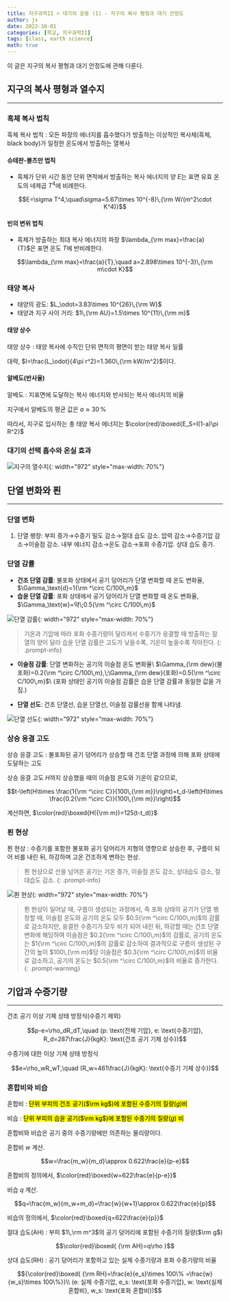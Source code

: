 ```yaml
---
title: 지구과학II > 대기의 운동 (1) - 지구의 복사 평형과 대기 안정도
author: js
date: 2022-10-01
categories: [학교, 지구과학II]
tags: [class, earth science]
math: true
---
```


이 글은 지구의 복사 평형과 대기 안정도에 관해 다룬다.

## 지구의 복사 평형과 열수지
---
### 흑체 복사 법칙
흑체 복사 법칙
: 모든 파장의 에너지를 흡수했다가 방출하는 이상적인 복사체(흑체, black body)가 일정한 온도에서 방출하는 열복사

#### 슈테판-볼츠만 법칙
- 흑체가 단위 시간 동안 단위 면적에서 방출하는 복사 에너지의 양 $E$는 표면 유효 온도의 네제곱 $T^4$에 비례한다.

$$E=\sigma T^4,\quad\sigma=5.67\times 10^{-8}\,{\rm W/(m^2\cdot K^4)}$$

#### 빈의 변위 법칙
- 흑체가 방출하는 최대 복사 에너지의 파장 $\lambda_{\rm max}=\frac{a}{T}$은 표면 온도 $T$에 반비례한다.

$$\lambda_{\rm max}=\frac{a}{T},\quad a=2.898\times 10^{-3}\,{\rm m\cdot K}$$

### 태양 복사
- 태양의 광도: $L_\odot=3.83\times 10^{26}\,{\rm W}$
- 태양과 지구 사이 거리: $1\,{\rm AU}=1.5\times 10^{11}\,{\rm m}$

#### 태양 상수
태양 상수
: 태양 복사에 수직인 단위 면적의 평면이 받는 태양 복사 일률

대략, $I=\frac{L_\odot}{4\pi r^2}=1.360\,{\rm kW/m^2}$이다.

#### 알베도(반사율)
알베도
: 지표면에 도달하는 복사 에너지와 반사되는 복사 에너지의 비율

지구에서 알베도의 평균 값은 $a\approx 30\,\%$

따라서, 지구로 입사하는 총 태양 복사 에너지는 $\color{red}\boxed{E_S=I(1-a)\pi R^2}$

### 대기의 선택 흡수와 온실 효과

![지구의 열수지](/assets/img/지구의-열수지.png){: width="972" style="max-width: 70%"}

## 단열 변화와 푄
---
### 단열 변화
1. 단열 팽창: 부피 증가&rarr;수증기 밀도 감소&rarr;절대 습도 감소. 압력 감소&rarr;수증기압 감소&rarr;이슬점 감소. 내부 에너지 감소&rarr;온도 감소&rarr;포화 수증기압. 상대 습도 증가.
### 단열 감률
- **건조 단열 감률**: 불포화 상태에서 공기 덩어리가 단열 변화할 때 온도 변화율, $\Gamma_\text{d}=1{\rm ^\circ C/100\,m}$
- **습윤 단열 감률**: 포화 상태에서 공기 덩어리가 단열 변화할 때 온도 변화율, $\Gamma_\text{w}=약\;0.5{\rm ^\circ C/100\,m}$

![단열 감률](/assets/img/단열-감률.png){: width="972" style="max-width: 70%"}

> 기온과 기압에 따라 포화 수증기량이 달라져서 수증기가 응결할 때 방출하는 잠열의 양이 달라 습윤 단열 감률은 고도가 낮을수록, 기온이 높을수록 작아진다.
{: .prompt-info}

- **이슬점 감률**: 단열 변화하는 공기의 이슬점 온도 변화율\\
$\Gamma_{\rm dew}(불포화)=0.2{\rm ^\circ C/100\,m},\;\Gamma_{\rm dew}(포화)=0.5{\rm ^\circ C/100\,m}$\\
(포화 상태인 공기의 이슬점 감률은 습윤 단열 감률과 동일한 값을 가짐.)

- **단열 선도**: 건조 단열선, 습윤 단열선, 이슬점 감률선을 함께 나타냄.

![단열 선도](/assets/img/단열-선도.png){: width="972" style="max-width: 70%"}

### 상승 응결 고도
상승 응결 고도
: 불포화된 공기 덩어리가 상승할 때 건조 단열 과정에 의해 포화 상태에 도달하는 고도

상승 응결 고도 $H$까지 상승했을 때의 이슬점 온도와 기온이 같으므로,

$$t-\left(H\times \frac{1{\rm ^\circ C}}{100\,{\rm m}}\right)=t_d-\left(H\times \frac{0.2{\rm ^\circ C}}{100\,{\rm m}}\right)$$

계산하면, $\color{red}\boxed{H({\rm m})=125(t-t_d)}$

### 푄 현상
푄 현상
: 수증기를 포함한 불포화 공기 덩어리가 지형의 영향으로 상승한 후, 구름이 되어 비를 내린 뒤, 하강하며 고온 건조하게 변하는 현상.

> 푄 현상으로 산을 넘어온 공기는 기온 증가, 이슬점 온도 감소, 상대습도 감소, 절대습도 감소.
{: .prompt-info}

![푄 현상](/assets/img/푄-현상.png){: width="972" style="max-width: 70%"}

> 푄 현상이 일어날 때, 구름이 생성되는 과정에서, 즉 포화 상태의 공기가 단열 팽창할 때, 이슬점 온도와 공기의 온도 모두 $0.5{\rm ^\circ C/100\,m}$의 감률로 감소하지만, 응결한 수증기가 모두 비가 되어 내린 뒤, 하강할 때는 건조 단열 변화에 해당하여 이슬점은 $0.2{\rm ^\circ C/100\,m}$의 감률로, 공기의 온도는 $1{\rm ^\circ C/100\,m}$의 감률로 감소하여 결과적으로 구름이 생성된 구간의 높이 $100\,{\rm m}$당 이슬점은 $0.3{\rm ^\circ C/100\,m}$의 비율로 감소하고, 공기의 온도는 $0.5{\rm ^\circ C/100\,m}$의 비율로 증가한다.
{: .prompt-warning}

## 기압과 수증기량
---
건조 공기 이상 기체 상태 방정식(수증기 제외)

$$p-e=\rho_dR_dT,\quad (p: \text{전체 기압}, e: \text{수증기압}, R_d=287\frac{J}{kgK}: \text{건조 공기 기체 상수})$$

수증기에 대한 이상 기체 상태 방정식

$$e=\rho_wR_wT,\quad (R_w=461\frac{J}{kgK}: \text{수증기 기체 상수})$$

### 혼합비와 비습
혼합비
: <mark>단위 부피의 건조 공기($\rm kg$)에 포함된 수증기의 질량($g$)비</mark>

비습
: <mark>단위 부피의 습윤 공기($\rm kg$)에 포함된 수증기의 질량($g$) 비</mark>

혼합비와 비습은 공기 중의 수증기량에만 의존하는 물리량이다.

혼합비 $w$ 계산.

$$w=\frac{m_w}{m_d}\approx 0.622\frac{e}{p-e}$$

혼합비의 정의에서, $\color{red}\boxed{w=622\frac{e}{p-e}}$

비습 $q$ 계산.

$$q=\frac{m_w}{m_w+m_d}=\frac{w}{w+1}\approx 0.622\frac{e}{p}$$

비습의 정의에서, $\color{red}\boxed{q=622\frac{e}{p}}$

절대 습도(AH)
: 부피 $1\,\rm m^3$의 공기 덩어리에 포함된 수증기의 질량($\rm g$)

$$\color{red}\boxed{ {\rm AH}=q\rho }$$

상대 습도(RH)
: 공기 덩어리가 포함하고 있는 실제 수증기량과 포화 수증기량의 비율

$${\color{red}\boxed{ {\rm RH}=\frac{e}{e_s}\times 100\% =\frac{w}{w_s}\times 100\%}}\\ (e: 실제 수증기압, e_s: \text{포화 수증기압}, w: \text{실제 혼합비}, w_s: \text{포화 혼합비})$$